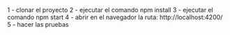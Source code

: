 1 - clonar el proyecto
2 - ejecutar el comando npm install
3 - ejecutar el comando npm start
4 - abrir en el navegador la ruta: http://localhost:4200/
5 - hacer las pruebas